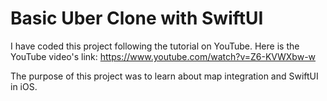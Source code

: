 # Basic Uber Clone with SwiftUI

I have coded this project following the tutorial on YouTube.
Here is the YouTube video's link: https://www.youtube.com/watch?v=Z6-KVWXbw-w

The purpose of this project was to learn about map integration and SwiftUI in iOS.
